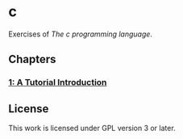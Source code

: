 # c

Exercises of *The c programming language*.

## Chapters

### [1: A Tutorial Introduction](/1)
## License

This work is licensed under GPL version 3 or later.
